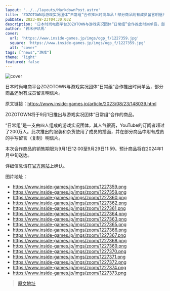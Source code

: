 ```yaml
---
layout: '../../layouts/MarkdownPost.astro'
title: 'ZOZOTOWN与游戏实况团体“日常组”合作推出时尚单品！部分商品附有成员留言明信片'
pubDate: 2023-08-23T04:30:03Z
description: '日本时尚电商平台ZOZOTOWN与游戏实况团体“日常组”合作推出时尚单品，部分商品还附有成员留言明信片。'
author: '鈴木伊玖馬'
cover:
  url: 'https://www.inside-games.jp/imgs/ogp_f/1227359.jpg'
  square: 'https://www.inside-games.jp/imgs/ogp_f/1227359.jpg'
  alt: "cover"
tags: ["news","游戏"]
theme: 'light'
featured: false
---
```


![cover](https://www.inside-games.jp/imgs/ogp_f/1227359.jpg)

日本时尚电商平台ZOZOTOWN与游戏实况团体“日常组”合作推出时尚单品，部分商品还附有成员留言明信片。

原文链接：<a href="https://www.inside-games.jp/article/2023/08/23/148039.html">https://www.inside-games.jp/article/2023/08/23/148039.html</a>

ZOZOTOWN将于9月1日推出与游戏实况团体“日常组”合作的商品。

“日常组”是一支由四人组成的游戏实况团体，其人气很高，YouTube的订阅者超过了200万人。此次推出的服装和杂货使用了成员的插画，并在部分商品中附有成员的手写留言（复制）明信片。

本次合作商品的销售期限为9月1日12:00至9月29日11:59。预计商品将在2024年1月中旬送达。

详细信息请在<a target="_blank" rel="noopener noreferrer nofollow" href="https://zozo.jp/">官方网站</a>上确认。

图片地址：

- https://www.inside-games.jp/imgs/zoom/1227359.png
- https://www.inside-games.jp/imgs/zoom/1227358.png
- https://www.inside-games.jp/imgs/zoom/1227360.png
- https://www.inside-games.jp/imgs/zoom/1227362.png
- https://www.inside-games.jp/imgs/zoom/1227361.png
- https://www.inside-games.jp/imgs/zoom/1227364.png
- https://www.inside-games.jp/imgs/zoom/1227363.png
- https://www.inside-games.jp/imgs/zoom/1227365.png
- https://www.inside-games.jp/imgs/zoom/1227366.png
- https://www.inside-games.jp/imgs/zoom/1227367.png
- https://www.inside-games.jp/imgs/zoom/1227368.png
- https://www.inside-games.jp/imgs/zoom/1227369.png
- https://www.inside-games.jp/imgs/zoom/1227370.png
- https://www.inside-games.jp/imgs/zoom/1227371.png
- https://www.inside-games.jp/imgs/zoom/1227372.png
- https://www.inside-games.jp/imgs/zoom/1227374.png
- https://www.inside-games.jp/imgs/zoom/1227373.png

>[原文地址](https://www.inside-games.jp/article/2023/08/23/148039.html)  